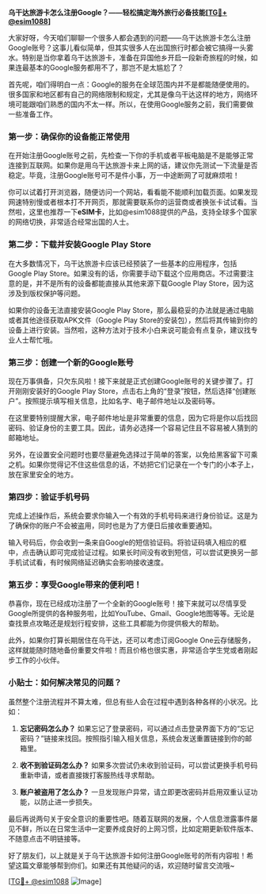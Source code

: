 **乌干达旅游卡怎么注册Google？——轻松搞定海外旅行必备技能[[TG💪+ @esim1088](https://t.me/s/esim1088)]**

大家好呀，今天咱们聊聊一个很多人都会遇到的问题——乌干达旅游卡怎么注册Google账号？这事儿看似简单，但其实很多人在出国旅行时都会被它搞得一头雾水。特别是当你拿着乌干达旅游卡，准备在异国他乡开启一段新奇旅程的时候，如果连最基本的Google服务都用不了，那岂不是太尴尬了？

首先呢，咱们得明白一点：Google的服务在全球范围内并不是都能随便使用的。很多国家和地区都有自己的网络限制和规定，尤其是像乌干达这样的地方，网络环境可能跟咱们熟悉的国内不太一样。所以，在使用Google服务之前，我们需要做一些准备工作。

### 第一步：确保你的设备能正常使用

在开始注册Google账号之前，先检查一下你的手机或者平板电脑是不是能够正常连接到互联网。如果你是用乌干达旅游卡来上网的话，建议你先测试一下流量是否稳定。毕竟，注册Google账号可不是件小事，万一中途断网了可就麻烦啦！

你可以试着打开浏览器，随便访问一个网站，看看能不能顺利加载页面。如果发现网速特别慢或者根本打不开网页，那就需要联系你的运营商或者换张卡试试看。当然啦，这里也推荐一下**eSIM卡**，比如@esim1088提供的产品，支持全球多个国家的网络切换，非常适合经常出国的人士。

### 第二步：下载并安装Google Play Store

在大多数情况下，乌干达旅游卡应该已经预装了一些基本的应用程序，包括Google Play Store。如果没有的话，你需要手动下载这个应用商店。不过需要注意的是，并不是所有的设备都能直接从其他来源下载Google Play Store，因为这涉及到版权保护等问题。

如果你的设备无法直接安装Google Play Store，那么最稳妥的办法就是通过电脑或者其他途径获取APK文件（Google Play Store的安装包），然后将其传输到你的设备上进行安装。当然啦，这种方法对于技术小白来说可能会有点复杂，建议找专业人士帮忙哦。

### 第三步：创建一个新的Google账号

现在万事俱备，只欠东风啦！接下来就是正式创建Google账号的关键步骤了。打开刚刚安装好的Google Play Store，点击右上角的“登录”按钮，然后选择“创建账户”。按照提示填写相关信息，比如名字、电子邮件地址以及密码等。

在这里要特别提醒大家，电子邮件地址是非常重要的信息，因为它将是你以后找回密码、验证身份的主要工具。因此，请务必选择一个容易记住且不容易被人猜到的邮箱地址。

另外，在设置安全问题时也要尽量避免选择过于简单的答案，以免给黑客留下可乘之机。如果你觉得记不住这些信息的话，不妨把它们记录在一个专门的小本子上，放在家里安全的地方。

### 第四步：验证手机号码

完成上述操作后，系统会要求你输入一个有效的手机号码来进行身份验证。这是为了确保你的账户不会被盗用，同时也是为了方便日后接收重要通知。

输入号码后，你会收到一条来自Google的短信验证码。将验证码填入相应的框中，点击确认即可完成验证过程。如果长时间没有收到短信，可以尝试更换另一部手机试试看，有时候网络延迟确实会影响接收速度。

### 第五步：享受Google带来的便利吧！

恭喜你，现在已经成功注册了一个全新的Google账号！接下来就可以尽情享受Google所提供的各种服务啦，比如YouTube、Gmail、Google地图等等。无论是查找景点攻略还是规划行程安排，这些工具都能为你提供极大的帮助。

此外，如果你打算长期居住在乌干达，还可以考虑订阅Google One云存储服务，这样就能随时随地备份重要文件啦！而且价格也很实惠，非常适合学生党或者刚起步工作的小伙伴。

### 小贴士：如何解决常见的问题？

虽然整个注册流程并不算太难，但总有些人会在过程中遇到各种各样的小状况。比如：

1. **忘记密码怎么办？**
   如果忘记了登录密码，可以通过点击登录界面下方的“忘记密码？”链接来找回。按照指引输入相关信息，系统会发送重置链接到你的邮箱里。

2. **收不到验证码怎么办？**
   如果多次尝试仍未收到验证码，可以尝试更换手机号码重新申请，或者直接拨打客服热线寻求帮助。

3. **账户被盗用了怎么办？**
   一旦发现账户异常，请立即更改密码并启用双重认证功能，以防止进一步损失。

最后再说两句关于安全意识的重要性吧。随着互联网的发展，个人信息泄露事件屡见不鲜，所以在日常生活中一定要养成良好的上网习惯，比如定期更新软件版本、不随意点击不明链接等。

好了朋友们，以上就是关于乌干达旅游卡如何注册Google账号的所有内容啦！希望这篇文章能够帮到你们。如果还有其他疑问的话，欢迎随时留言交流哦~ 

[[TG💪+ @esim1088](https://t.me/s/esim1088) ![Image](https://i.postimg.cc/4NQfJmqS/Snipaste-2025-05-13-00-14-12.png)]